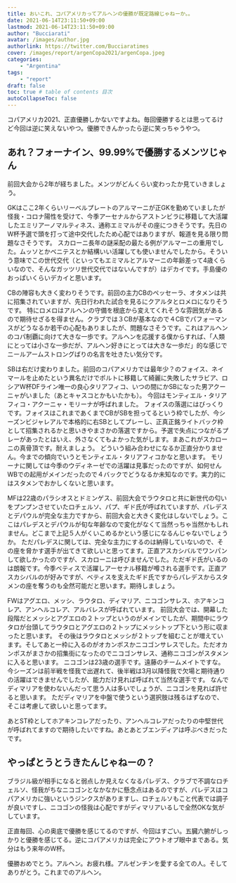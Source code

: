 ```yaml
---
title: おいこれ、コパアメリカってアルヘンの優勝が既定路線じゃねーか。。
date: 2021-06-14T23:11:50+09:00
lastmod: 2021-06-14T23:11:50+09:00
author: "Bucciarati"
avatar: /images/author.jpg
authorlink: https://twitter.com/Bucciaratimes
cover: /images/report/argenCopa2021/argenCopa.jpeg
categories:
    - "Argentina"
tags: 
    - "report"
draft: false
toc: true # table of contents 目次
autoCollapseToc: false
---
```


コパアメリカ2021、正直優勝しかないですよね。毎回優勝するとは思ってるけど今回は逆に笑えないやつ。優勝できんかったら逆に笑っちゃうやつ。

## あれ？フォーナイン、99.99%で優勝するメンツじゃん

前回大会から2年が経ちました。メンツがどんくらい変わったか見ていきましょう。

GKはここ2年くらいリーベルプレートのアルマーニが正GKを勤めていましたが怪我・コロナ陽性を受けて、今季アーセナルからアストンビラに移籍して大活躍したエミリアーノマルティネス、通称エミマルがその座につきそうです。先日のW杯予選で頭を打って途中交代したため心配ではありますが、報道を見る限り問題なさそうです。
スカローニ長年の謎采配の最たる例がアルマーニの重用でした。ムッソとかベニテスとか結構いい活躍しても使いませんでしたから。そういう意味でこの世代交代（といってもエミマルとアルマーニの年齢差って4歳くらいなので、そんなガッツリ世代交代ではないんですが）はデカイです。手島優のおっぱいくらいデカイと思います。

CBの陣容も大きく変わりそうです。前回の主力CBのペッセーラ、オタメンは共に招集されていますが、先日行われた試合を見るにクアルタとロメロになりそうです。
特にロメロはアルヘンの守備を根底から変えてくれそうな雰囲気があるので期待せざるを得ません。クラブでは３CBが基本なので４CBでパフォーマンスがどうなるか若干の心配もありましたが、問題なさそうです。これはアルヘンのコパ制覇に向けて大きな一歩です。アルヘンを応援する僕からすれば、「人類にとっては小さな一歩だが、アルヘン好きにとっては大きな一歩だ」的な感じでニールアームストロングばりの名言を吐きたい気分です。

SBは右だけ変わりました。前回のコパアメリカでは最年少？のフォイス、ネイマールを止めたという異名だけでポルトに移籍して綺麗に失敗したサラビア、ロシアW杯DFライン唯一の良心タリアフィコ、いつの間にかSBになった男アクーニャがいました（あとキャスコとかもいたかも）。
今回はモンティエル・タリアフィコ・アクーニャ・モリーナが呼ばれました。
フォイスの落選にはびっくりです。フォイスはこれまであくまでCBがSBを担ってるという枠でしたが、今シーズンビジャレアルで本格的に右SBとしてプレーし、正真正銘ライトバック枠として招集されるかと思いきやまさかの落選ですから。予選で失点につながるプレーがあったとはいえ、外さなくてもよかった気がします。まあこれがスカローニの真骨頂です。耐えましょう。
どういう組み合わせになるか正直分かりません。今までの傾向でいうとモンティエル・タリアフィコかなと思います。
モリーナに関しては今季のウディネーゼでの活躍は見事だったのですが、如何せんWBでの起用がメインだったので４バックでどうなるか未知なのです。実力的にはスタメンでおかしくないと思います。

MFは22歳のパラシオスとドミンゲス、前回大会でラウタロと共に新世代の匂いをプンプンさせていたロチェルソ、パプ、ギド氏が呼ばれていますが、パレデスとデパウルが完全な主力ですから、前回大会と大きく変化はしないでしょう。ここはパレデスとデパウルが旬な年齢なので変化がなくて当然っちゃ当然かもしれません。どこまで上記５人がくいこめるかという感じになるんじゃないでしょうか。
ただパレデスに関しては、完全な主力にするのは納得していないので、その座を脅かす選手が出てきて欲しいと思ってます。正直アスカシバルでワンパンして欲しかったのですが、スカローニは呼びませんでした。ただギド氏がいるのは朗報です。今季ベティスで活躍しアーセナル移籍が噂される選手です。正直アスカシバルのが好みですが、ベティスを支えたギド氏ですからパレデスからスタメンの座を奪うのも全然可能だと思います。期待しましょう。

FWはアグエロ、メッシ、ラウタロ、ディマリア、ニコゴンサレス、ホアキンコレア、アンヘルコレア、アルバレスが呼ばれています。
前回大会では、開幕した段階だとメッシとアグエロの２トップというのがメインでしたが、期間中にラウタロが台頭してラウタロとアグエロの２トップにメッシトップ下という形に収まったと思います。
その後はラウタロとメッシが２トップを組むことが増えています。そしてあと一枠に入るのがオカンポスかニコゴンサレスでした。ただオカンポスがまさかの招集街になったのでニコゴンサレス、通称ニコゴンがスタメンに入ると思います。
ニコゴンは23歳の選手です。遠藤のチームメイトですな。今シーズンは前半戦を怪我で出遅れて、後半戦は3月以降怪我で欠場と期待通りの活躍はできませんでしたが、能力だけ見れば呼ばれて当然な選手です。
なんでディマリアを使わないんだって思う人は多いでしょうが、ニコゴンを見れば許せると思います。
ただディマリアを中盤で使うという選択肢は残るはずなので、そこは考慮して欲しいと思ってます。

あとST枠としてホアキンコレアだったり、アンヘルコレアだったりの中堅世代が呼ばれてますので期待したいですね。あとあとブエンディアは呼ぶべきだったです。

## やっぱとうとうきたんじゃねーの？
ブラジル級が相手になると弱点しか見えなくなるパレデス、クラブで不調なロチェルソ、怪我がちなニコゴンとなかなかに懸念点はあるのですが、パレデスはコパアメリカに強いというジンクスがありますし、ロチェルソもこと代表では調子が良いですし、ニコゴンの怪我は心配ですがディマリアいるしで全然OKな気がしています。

正直毎回、心の奥底で優勝を感じてるのですが、今回はすごい。五臓六腑がしっかりと優勝を感じてる。逆にコパアメリカは完全にアウトオブ眼中まである。気分はもう来年のW杯。

優勝おめでとう。アルヘン。お疲れ様。アルゼンチンを愛する全ての人。そしてありがとう。これまでのアルヘン。

